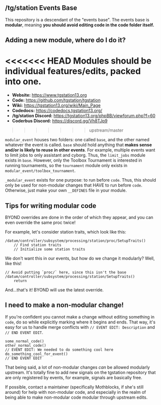 ## /tg/station Events Base

This repository is a descendant of the "events base". The events base is **modular**, meaning **you should avoid editing code in the code folder itself.**

## Adding a new module, where do I do it?

<<<<<<< HEAD
Modules should be individual features/edits, packed into one.
=======
* **Website:** https://www.tgstation13.org
* **Code:** https://github.com/tgstation/tgstation
* **Wiki:** https://tgstation13.org/wiki/Main_Page
* **Codedocs:** https://codedocs.tgstation13.org/
* **/tg/station Discord:** https://tgstation13.org/phpBB/viewforum.php?f=60
* **Coderbus Discord:** https://discord.gg/Vh8TJp9
>>>>>>> upstream/master

`modular_event` houses two folders: one called `base`, and the other named whatever the event is called. `base` should hold anything that **makes sense and/or is likely to reuse in other events**. For example, multiple events want to limit jobs to only assistant and cyborg. Thus, the `limit_jobs` module exists in `base`. However, only the Toolbox Tournament is interested in running tournaments, so the `tournament` module only exists in `modular_event/toolbox_tournament`.

`_modular_event` exists for one purpose: to run before `code`. Thus, this should only be used for non-modular changes that HAVE to run before `code`. Otherwise, just make your own `__DEFINES` file in your module.

## Tips for writing modular code

BYOND overrides are done in the order of which they appear, and you can even override the same proc twice!

For example, let's consider station traits, which look like this:

```dm
/datum/controller/subsystem/processing/station/proc/SetupTraits()
	// Find station traits
	// Initialize some station traits
```

We don't want this in our events, but how do we change it modularly? Well, like this!

```dm
// Avoid putting `proc/` here, since this isn't the base
/datum/controller/subsystem/processing/station/SetupTraits()
	return
```

And...that's it! BYOND will use the latest override.

## I need to make a non-modular change!

If you're confident you cannot make a change without editing something in `code`, do so while explicitly marking where it begins and ends. That way, it's easy for us to handle merge conflicts with `// EVENT EDIT: Description` and `// END EVENT EDIT`.

```dm
some_normal_code()
other_normal_code()
// EVENT EDIT: We needed to do something cool here
do_something_cool_for_event()
// END EVENT EDIT
```

That being said, a lot of non-modular changes *can* be allowed modularly upstream. It's totally fine to add new signals on the tgstation repository that are only registered by events, for example, signals are basically free.

If possible, contact a maintainer (specifically Mothblocks, if she's still around) for help with non-modular code, and especially in the realm of being able to make non-modular code modular through upstream edits.
